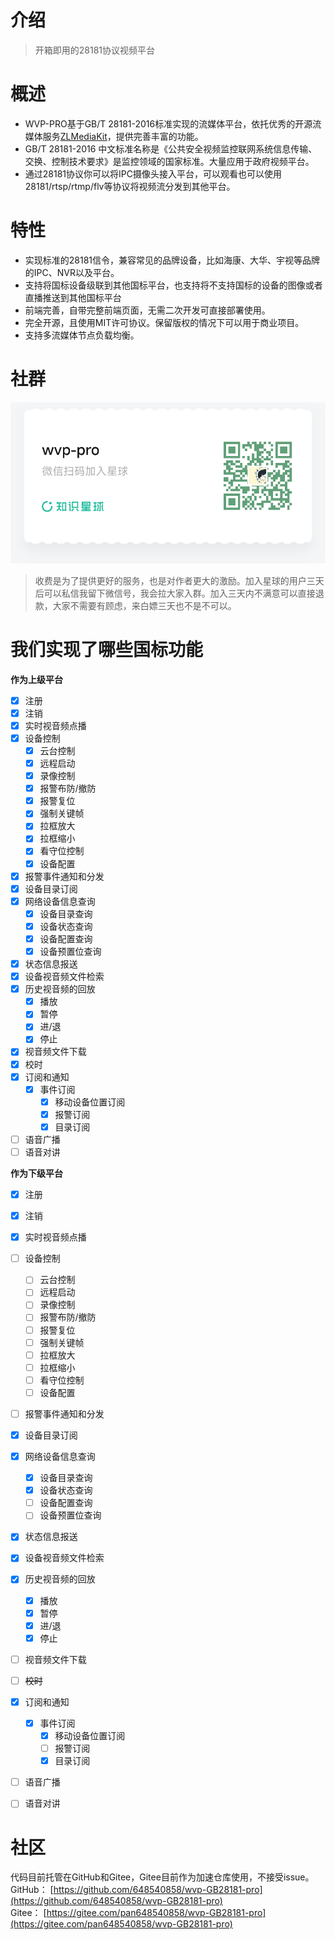 # 介绍

> 开箱即用的28181协议视频平台

# 概述
- WVP-PRO基于GB/T 28181-2016标准实现的流媒体平台，依托优秀的开源流媒体服务[ZLMediaKit](https://github.com/ZLMediaKit/ZLMediaKit)，提供完善丰富的功能。
- GB/T 28181-2016 中文标准名称是《公共安全视频监控联网系统信息传输、交换、控制技术要求》是监控领域的国家标准。大量应用于政府视频平台。
- 通过28181协议你可以将IPC摄像头接入平台，可以观看也可以使用28181/rtsp/rtmp/flv等协议将视频流分发到其他平台。

# 特性
- 实现标准的28181信令，兼容常见的品牌设备，比如海康、大华、宇视等品牌的IPC、NVR以及平台。
- 支持将国标设备级联到其他国标平台，也支持将不支持国标的设备的图像或者直播推送到其他国标平台
- 前端完善，自带完整前端页面，无需二次开发可直接部署使用。
- 完全开源，且使用MIT许可协议。保留版权的情况下可以用于商业项目。
- 支持多流媒体节点负载均衡。

# 社群
[![社群](_media/shequ.png "shequ")](https://t.zsxq.com/0d8VAD3Dm)
> 收费是为了提供更好的服务，也是对作者更大的激励。加入星球的用户三天后可以私信我留下微信号，我会拉大家入群。加入三天内不满意可以直接退款，大家不需要有顾虑，来白嫖三天也不是不可以。

# 我们实现了哪些国标功能
**作为上级平台**
- [X] 注册
- [X] 注销
- [X] 实时视音频点播
- [X] 设备控制
  - [X] 云台控制
  - [X] 远程启动
  - [X] 录像控制
  - [X] 报警布防/撤防
  - [X] 报警复位
  - [X] 强制关键帧
  - [X] 拉框放大
  - [X] 拉框缩小
  - [X] 看守位控制
  - [X] 设备配置
- [X] 报警事件通知和分发
- [X] 设备目录订阅
- [X] 网络设备信息查询
  - [X] 设备目录查询
  - [X] 设备状态查询
  - [X] 设备配置查询
  - [X] 设备预置位查询
- [X] 状态信息报送
- [X] 设备视音频文件检索
- [X] 历史视音频的回放
  - [X] 播放
  - [X] 暂停
  - [X] 进/退
  - [X] 停止
- [X] 视音频文件下载
- [X] 校时
- [X] 订阅和通知
  - [X] 事件订阅
    - [X] 移动设备位置订阅
    - [X] 报警订阅
    - [X] 目录订阅
- [ ] 语音广播
- [ ] 语音对讲

**作为下级平台**
- [X] 注册
- [X] 注销
- [X] 实时视音频点播
- [ ] 设备控制
  - [ ] 云台控制
  - [ ] 远程启动
  - [ ] 录像控制
  - [ ] 报警布防/撤防
  - [ ] 报警复位
  - [ ] 强制关键帧
  - [ ] 拉框放大
  - [ ] 拉框缩小
  - [ ] 看守位控制
  - [ ] 设备配置
- [ ] 报警事件通知和分发
- [X] 设备目录订阅
- [X] 网络设备信息查询
  - [X] 设备目录查询
  - [X] 设备状态查询
  - [ ] 设备配置查询
  - [ ] 设备预置位查询
- [X] 状态信息报送
- [X] 设备视音频文件检索
- [X] 历史视音频的回放
  - [X] 播放
  - [x] 暂停
  - [x] 进/退
  - [x] 停止
- [ ] 视音频文件下载
- [ ] ~~校时~~
- [X] 订阅和通知
  - [X] 事件订阅
    - [X] 移动设备位置订阅
    - [ ] 报警订阅
    - [X] 目录订阅
- [ ] 语音广播
- [ ] 语音对讲

   


# 社区
代码目前托管在GitHub和Gitee，Gitee目前作为加速仓库使用，不接受issue。  
GitHub： [https://github.com/648540858/wvp-GB28181-pro](https://github.com/648540858/wvp-GB28181-pro)  
Gitee： [https://gitee.com/pan648540858/wvp-GB28181-pro](https://gitee.com/pan648540858/wvp-GB28181-pro)